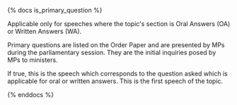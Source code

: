 {% docs is_primary_question %}

Applicable only for speeches where the topic's section is Oral Answers (OA) or Written Answers (WA).

Primary questions are listed on the Order Paper and are presented by MPs during the parliamentary session. They are the initial inquiries posed by MPs to ministers.

If true, this is the speech which corresponds to the question asked which is applicable for oral or written answers. This is the first speech of the topic.

{% enddocs %}
